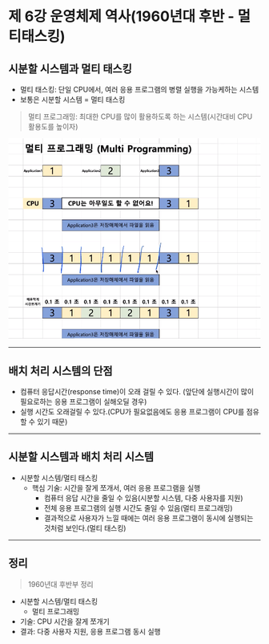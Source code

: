 # 제 6강 운영체제 역사(1960년대 후반 - 멀티태스킹)
## 시분할 시스템과 멀티 태스킹 
- 멀티 태스킹: 단일 CPU에서, 여러 응용 프로그램의 병렬 실행을 가능케하는 시스템 
- 보통은 시분할 시스템 = 멀티 태스킹 
> 멀티 프로그래밍: 최대한 CPU를 많이 활용하도록 하는 시스템(시간대비 CPU 활용도를 높이자)

![멀티 프로그래밍](../img/멀티프로그래밍.png)

---
## 배치 처리 시스템의 단점 
- 컴퓨터 응답시간(response time)이 오래 걸릴 수 있다. (앞단에 실행시간이 많이 필요로하는 응용 프로그램이 실해오딜 경우)
- 실행 시간도 오래걸릴 수 있다.(CPU가 필요없음에도 응용 프로그램이 CPU를 점유할 수 있기 때문)

---
## 시분할 시스템과 배치 처리 시스템 
- 시분할 시스템/멀티 태스킹 
  - 핵심 기술: 시간을 잘게 쪼개서, 여러 응용 프로그램을 실행 
    - 컴퓨터 응답 시간을 줄일 수 있음(시분할 시스템, 다중 사용자를 지원)
    - 전체 응용 프로그램의 실행 시간도 줄일 수 있음(멀티 프로그래밍)
    - 결과적으로 사용자가 느낄 때에는 여러 응용 프로그램이 동시에 실행되는 것처럼 보인다.(멀티 태스킹) 
---
## 정리 
> 1960년대 후반부 정리 
- 시분할 시스템/멀티 태스킹 
  - 멀티 프로그래밍 
- 기술: CPU 시간을 잘게 쪼개기 
- 결과: 다중 사용자 지원, 응용 프로그램 동시 실행       